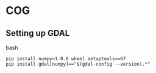 # COG

## Setting up GDAL 
bash
```
pip install numpy>1.0.0 wheel setuptools>=67
pip install gdal[numpy]=="$(gdal-config --version).*"
```

